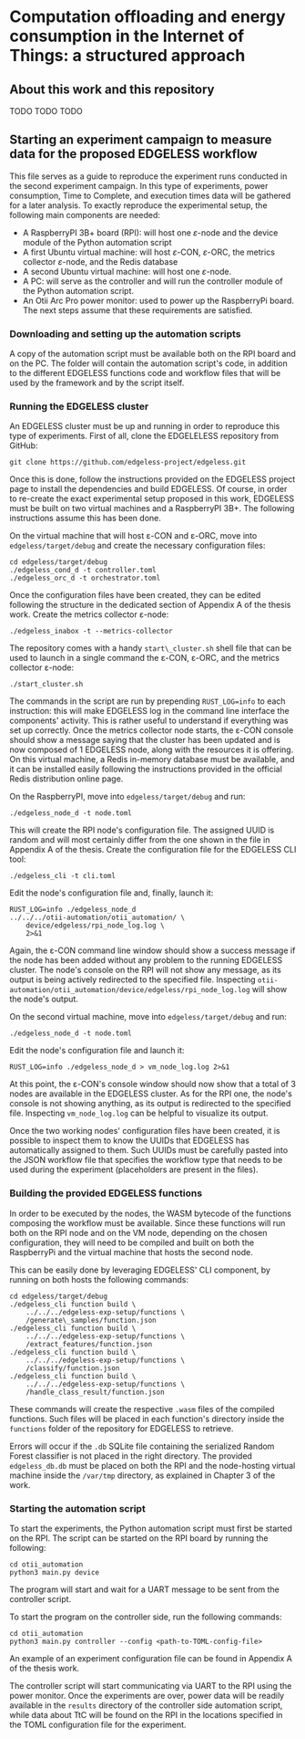 # Computation offloading and energy consumption in the Internet of Things: a structured approach

## About this work and this repository
TODO TODO TODO

## Starting an experiment campaign to measure data for the proposed EDGELESS workflow
This file serves as a guide to reproduce the experiment runs conducted in the second experiment campaign. In this type of experiments, power consumption, Time to Complete, and execution times data will be gathered for a later analysis. To exactly reproduce the experimental setup, the following main components are needed:
- A RaspberryPI 3B+ board (RPI): will host one $\varepsilon$-node and the device module of the Python automation script
- A first Ubuntu virtual machine: will host $\varepsilon$-CON, $\varepsilon$-ORC, the metrics collector $\varepsilon$-node, and the Redis database
- A second Ubuntu virtual machine: will host one $\varepsilon$-node.
- A PC: will serve as the controller and will run the controller module of the Python automation script.
- An Otii Arc Pro power monitor: used to power up the RaspberryPi board.
The next steps assume that these requirements are satisfied.

### Downloading and setting up the automation scripts
A copy of the automation script must be available both on the RPI board and on the PC.
The folder will contain the automation script's code, in addition to the different EDGELESS functions code and workflow files that will be used by the framework and by the script itself.

### Running the EDGELESS cluster
An EDGELESS cluster must be up and running in order to reproduce this type of experiments. First of all, clone the EDGELELESS repository from GitHub:
```
git clone https://github.com/edgeless-project/edgeless.git
```
Once this is done, follow the instructions provided on the EDGELESS project page to install the dependencies and build EDGELESS. Of course, in order to re-create the exact experimental setup proposed in this work, EDGELESS must be built on two virtual machines and a RaspberryPI 3B+. The following instructions assume this has been done.

On the virtual machine that will host ε-CON and ε-ORC, move into `edgeless/target/debug` and create the necessary configuration files:
```
cd edgeless/target/debug
./edgeless_cond_d -t controller.toml
./edgeless_orc_d -t orchestrator.toml
```
Once the configuration files have been created, they can be edited following the structure in the dedicated section of Appendix A of the thesis work.
Create the metrics collector ε-node:
```
./edgeless_inabox -t --metrics-collector
```
The repository comes with a handy `start\_cluster.sh` shell file that can be used to launch in a single command the ε-CON, ε-ORC, and the metrics collector ε-node:
```
./start_cluster.sh
```
The commands in the script are run by prepending `RUST_LOG=info` to each instruction: this will make EDGELESS log in the command line interface the components' activity. This is rather useful to understand if everything was set up correctly. Once the metrics collector node starts, the ε-CON console should show a message saying that the cluster has been updated and is now composed of 1 EDGELESS node, along with the resources it is offering. On this virtual machine, a Redis in-memory database must be available, and it can be installed easily following the instructions provided in the official Redis distribution online page.

On the RaspberryPI, move into `edgeless/target/debug` and run:
```
./edgeless_node_d -t node.toml
```
This will create the RPI node's configuration file. The assigned UUID is random and will most certainly differ from the one shown in the file in Appendix A of the thesis.
Create the configuration file for the EDGELESS CLI tool:
```  
./edgeless_cli -t cli.toml
```
Edit the node's configuration file and, finally, launch it:
```
RUST_LOG=info ./edgeless_node_d
../../../otii-automation/otii_automation/ \
    device/edgeless/rpi_node_log.log \
    2>&1
```
Again, the ε-CON command line window should show a success message if the node has been added without any problem to the running EDGELESS cluster. The node's console on the RPI will not show any message, as its output is being actively redirected to the specified file. 
Inspecting `otii-automation/otii_automation/device/edgeless/rpi_node_log.log` will show the node's output.

On the second virtual machine, move into `edgeless/target/debug` and run:
```
./edgeless_node_d -t node.toml
```
Edit the node's configuration file and launch it:
```
RUST_LOG=info ./edgeless_node_d > vm_node_log.log 2>&1
```
At this point, the ε-CON's console window should now show that a total of 3 nodes are available in the EDGELESS cluster. As for the RPI one, the node's console is not showing anything, as its output is redirected to the specified file. Inspecting `vm_node_log.log` can be helpful to visualize its output.

Once the two working nodes' configuration files have been created, it is possible to inspect them to know the UUIDs that EDGELESS has automatically assigned to them. Such UUIDs must be carefully pasted into the JSON workflow file that specifies the workflow type that needs to be used during the experiment (placeholders are present in the files).

### Building the provided EDGELESS functions
In order to be executed by the nodes, the WASM bytecode of the functions composing the workflow must be available. Since these functions will run both on the RPI node and on the VM node, depending on the chosen configuration, they will need to be compiled and built on both the RaspberryPi and the virtual machine that hosts the second node.

This can be easily done by leveraging EDGELESS' CLI component, by running on both hosts the following commands:
```
cd edgeless/target/debug
./edgeless_cli function build \
    ../../../edgeless-exp-setup/functions \
    /generate\_samples/function.json
./edgeless_cli function build \
    ../../../edgeless-exp-setup/functions \
    /extract_features/function.json
./edgeless_cli function build \
    ../../../edgeless-exp-setup/functions \
    /classify/function.json
./edgeless_cli function build \
    ../../../edgeless-exp-setup/functions \
    /handle_class_result/function.json
```
These commands will create the respective `.wasm` files of the compiled functions. Such files will be placed in each function's directory inside the `functions` folder of the repository for EDGELESS to retrieve.

Errors will occur if the `.db` SQLite file containing the serialized Random Forest classifier is not placed in the right directory. The provided `edgeless_db.db` must be placed on both the RPI and the node-hosting virtual machine inside the `/var/tmp` directory, as explained in Chapter 3 of the work.

### Starting the automation script
To start the experiments, the Python automation script must first be started on the RPI.
The script can be started on the RPI board by running the following:
```
cd otii_automation
python3 main.py device
```
The program will start and wait for a UART message to be sent from the controller script.

To start the program on the controller side, run the following commands:
```  
cd otii_automation
python3 main.py controller --config <path-to-TOML-config-file>
```
An example of an experiment configuration file can be found in Appendix A of the thesis work.

The controller script will start communicating via UART to the RPI using the power monitor. Once the experiments are over, power data will be readily available in the `results` directory of the controller side automation script, while data about TtC will be found on the RPI in the locations specified in the TOML configuration file for the experiment.
